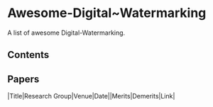 # Awesome-Digital~Watermarking
A list of awesome Digital-Watermarking.
## Contents

## Papers
|Title|Research Group|Venue|Date||Merits|Demerits|Link|
